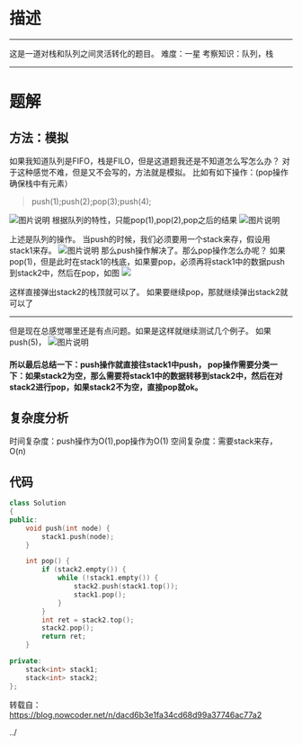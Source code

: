 # 描述

------

这是一道对栈和队列之间灵活转化的题目。
难度：一星
考察知识：队列，栈

------

# 题解

## 方法：模拟

如果我知道队列是FIFO，栈是FILO，但是这道题我还是不知道怎么写怎么办？
对于这种感觉不难，但是又不会写的，方法就是模拟。
比如有如下操作：(pop操作确保栈中有元素）

> push(1);push(2);pop(3);push(4);

![图片说明](https://uploadfiles.nowcoder.com/images/20200328/284295_1585400497769_0C4ABEBEC33645F04FC3BE80560A19CA)
根据队列的特性，只能pop(1),pop(2),pop之后的结果
![图片说明](https://uploadfiles.nowcoder.com/images/20200328/284295_1585400552969_2BD71B6015DA622EC901AE9E8EF11B09)

上述是队列的操作。
当push的时候，我们必须要用一个stack来存，假设用stack1来存。
![图片说明](https://uploadfiles.nowcoder.com/images/20200328/284295_1585400791591_E15AD689EC5617B74FCBAB036DB5F203)
那么push操作解决了。那么pop操作怎么办呢？
如果pop(1)，但是此时在stack1的栈底，如果要pop，必须再将stack1中的数据push到stack2中，然后在pop，如图
![ ](https://uploadfiles.nowcoder.com/images/20200328/284295_1585401602901_0711311756A500BE23FE8ED82FCA5FF3)

这样直接弹出stack2的栈顶就可以了。
如果要继续pop，那就继续弹出stack2就可以了

------

但是现在总感觉哪里还是有点问题。如果是这样就继续测试几个例子。
如果push(5)，
![图片说明](https://uploadfiles.nowcoder.com/images/20200328/284295_1585401399745_2DA9470B0EA9FAE77932FA8176C79036)

#### **所以最后总结一下**：push操作就直接往stack1中push， pop操作需要分类一下：如果stack2为空，那么需要将stack1中的数据转移到stack2中，然后在对stack2进行pop，如果stack2不为空，直接pop就ok。

## 复杂度分析

时间复杂度：push操作为O(1),pop操作为O(1)
空间复杂度：需要stack来存，O(n)

## 代码

```cpp
class Solution
{
public:
    void push(int node) {
        stack1.push(node);
    }

    int pop() {
        if (stack2.empty()) {
            while (!stack1.empty()) {
                stack2.push(stack1.top());
                stack1.pop();
            }
        }
        int ret = stack2.top();
        stack2.pop();
        return ret;
    }

private:
    stack<int> stack1;
    stack<int> stack2;
};
```



转载自：https://blog.nowcoder.net/n/dacd6b3e1fa34cd68d99a37746ac77a2

<a href="./topic.md" style="text-decoration:none">../</a>

